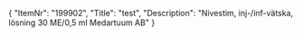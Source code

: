 {
  "ItemNr": "199902",
  "Title": "test",
  "Description": "Nivestim, inj-/inf-vätska, lösning 30 ME/0,5 ml Medartuum AB"
}